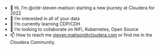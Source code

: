 - 👋 Hi, I’m @cldr-steven-matison starting a new journey at Cloudera for 2022
- 👀 I’m interested in all of your data
- 🌱 I’m currently learning CDP/CDH
- 💞️ I’m looking to collaborate on NiFi, Kubernetes, Open Source
- 📫 How to reach me steven.matison@cloudera.com or find me in the Cloudera Community.

<!---
cldr-steven-matison/cldr-steven-matison is a ✨ special ✨ repository because its `README.md` (this file) appears on your GitHub profile.
You can click the Preview link to take a look at your changes.
--->
